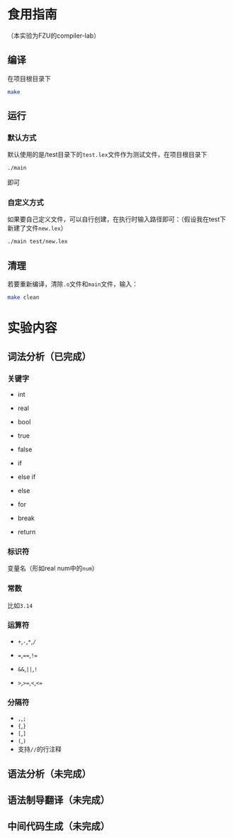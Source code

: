 # 食用指南

（本实验为FZU的compiler-lab）

## 编译

在项目根目录下

```sh
make
```

## 运行

### 默认方式

默认使用的是/test目录下的`test.lex`文件作为测试文件，在项目根目录下

```sh
./main
```

即可

### 自定义方式

如果要自己定义文件，可以自行创建，在执行时输入路径即可：（假设我在test下新建了文件`new.lex`）

```sh
./main test/new.lex
```

## 清理

若要重新编译，清除`.o`文件和`main`文件，输入：

```sh
make clean
```

# 实验内容

## 词法分析（已完成）

### 关键字

- int
- real
- bool

- true
- false
- if
- else if 
- else
- for 
- break
- return 

### 标识符

变量名（形如real num中的`num`）

### 常数

比如`3.14`

### 运算符

- `+`,`-`,`*`,`/`

- `=`,`==`,`!=`
- `&&`,`||`,`!`
- `>`,`>=`,`<`,`<=`

### 分隔符

- `,`,`;`
- `{`,`}`
- `[`,`]`
- `(`,`)`
- 支持`//`的行注释

## 语法分析（未完成）

## 语法制导翻译（未完成）

## 中间代码生成（未完成）



 





 